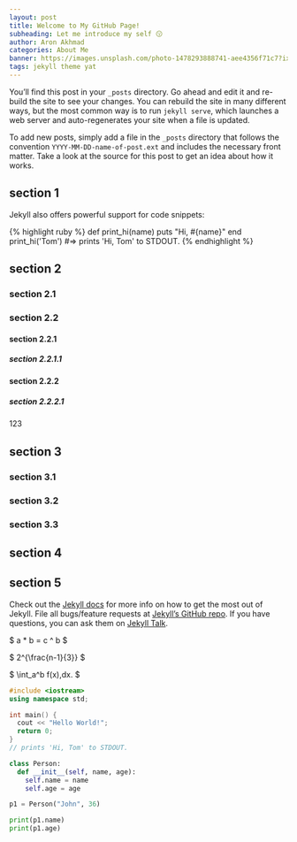 ```yaml
---
layout: post
title: Welcome to My GitHub Page!
subheading: Let me introduce my self 😗
author: Aron Akhmad
categories: About Me
banner: https://images.unsplash.com/photo-1478293888741-aee4356f71c7?ixlib=rb-1.2.1&ixid=eyJhcHBfaWQiOjEyMDd9&auto=format&fit=crop&w=1101&q=80
tags: jekyll theme yat
---
```


You’ll find this post in your `_posts` directory. Go ahead and edit it and re-build the site to see your changes. You can rebuild the site in many different ways, but the most common way is to run `jekyll serve`, which launches a web server and auto-regenerates your site when a file is updated.

To add new posts, simply add a file in the `_posts` directory that follows the convention `YYYY-MM-DD-name-of-post.ext` and includes the necessary front matter. Take a look at the source for this post to get an idea about how it works.

## section 1
Jekyll also offers powerful support for code snippets:

{% highlight ruby %}
def print_hi(name)
puts "Hi, #{name}"
end
print_hi('Tom')
#=> prints 'Hi, Tom' to STDOUT.
{% endhighlight %}

## section 2
### section 2.1
### section 2.2
#### section 2.2.1
##### section 2.2.1.1
#### section 2.2.2
##### section 2.2.2.1

123

## section 3
### section 3.1
### section 3.2
### section 3.3
## section 4
## section 5

Check out the [Jekyll docs][jekyll-docs] for more info on how to get the most out of Jekyll. File all bugs/feature requests at [Jekyll’s GitHub repo][jekyll-gh]. If you have questions, you can ask them on [Jekyll Talk][jekyll-talk].

[jekyll-docs]: https://jekyllrb.com/docs/home
[jekyll-gh]: https://github.com/jekyll/jekyll
[jekyll-talk]: https://talk.jekyllrb.com/

$ a * b = c ^ b $

$ 2^{\frac{n-1}{3}} $

$ \int\_a^b f(x)\,dx. $

```cpp
#include <iostream>
using namespace std;

int main() {
  cout << "Hello World!";
  return 0;
}
// prints 'Hi, Tom' to STDOUT.
```

```python
class Person:
  def __init__(self, name, age):
    self.name = name
    self.age = age

p1 = Person("John", 36)

print(p1.name)
print(p1.age)
```
